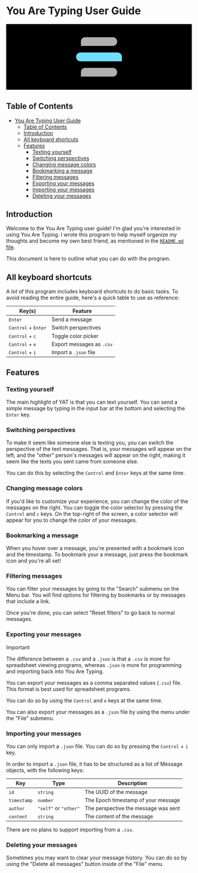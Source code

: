 # You Are Typing User Guide

![You Are Typing header](../.github/assets/header.png)

## Table of Contents

- [You Are Typing User Guide](#you-are-typing-user-guide)
  - [Table of Contents](#table-of-contents)
  - [Introduction](#introduction)
  - [All keyboard shortcuts](#all-keyboard-shortcuts)
  - [Features](#features)
    - [Texting yourself](#texting-yourself)
    - [Switching perspectives](#switching-perspectives)
    - [Changing message colors](#changing-message-colors)
    - [Bookmarking a message](#bookmarking-a-message)
    - [Filtering messages](#filtering-messages)
    - [Exporting your messages](#exporting-your-messages)
    - [Importing your messages](#importing-your-messages)
    - [Deleting your messages](#deleting-your-messages)

## Introduction

Welcome to the You Are Typing user guide! I'm glad you're interested in using
You Are Typing. I wrote this program to help myself organize my thoughts and
become my own best friend, as mentioned in the [`README.md` file](../README.md).

This document is here to outline what you can do with the program.

## All keyboard shortcuts

A *lot* of this program includes keyboard shortcuts to do basic tasks. To avoid
reading the entire guide, here's a quick table to use as reference:

| Key(s)              | Feature                   |
| ------------------- | ------------------------- |
| `Enter`             | Send a message            |
| `Control` + `Enter` | Switch perspectives       |
| `Control` + `c`     | Toggle color picker       |
| `Control` + `e`     | Export messages as `.csv` |
| `Control` + `i`     | Import a `.json` file     |

## Features

### Texting yourself

The main highlight of YAT is that you can text yourself. You can send a simple
message by typing in the input bar at the bottom and selecting the `Enter` key.

### Switching perspectives

To make it seem like someone else is texting you, you can switch the perspective
of the text messages. That is, your messages will appear on the left, and the
"other" person's messages will appear on the right, making it seem like the
texts you sent came from someone else.

You can do this by selecting the `Control` and `Enter` keys at the same time.

### Changing message colors

If you'd like to customize your experience, you can change the color of the
messages on the right. You can toggle the color selector by pressing the
`Control` and `c` keys. On the top-right of the screen, a color selector will
appear for you to change the color of your messages.

### Bookmarking a message

When you hover over a message, you're presented with a bookmark icon and the
timestamp. To bookmark your a message, just press the bookmark icon and you're
all set!

### Filtering messages

You can filter your messages by going to the "Search" submenu on the Menu bar.
You will find options for filtering by bookmarks or by messages that include a
link.

Once you're done, you can select "Reset filters" to go back to normal messages.

### Exporting your messages

> [!IMPORTANT]
> The difference between a `.csv` and a `.json` is that a `.csv` is more for
> spreadsheet viewing programs, whereas `.json` is more for programming and
> importing back into You Are Typing.

You can export your messages as a comma separated values (`.csv`) file. This
format is best used for spreadsheet programs.

You can do so by using the `Control` and `e` keys at the same time.

You can also export your messages as a `.json` file by using the menu under the
"File" submenu.

### Importing your messages

You can only import a `.json` file. You can do so by pressing the `Control` +
`i` key.

In order to import a `.json` file, it has to be structured as a list of Message
objects, with the following keys:

| Key         | Type                  | Description                          |
| ----------- | --------------------- | ------------------------------------ |
| `id`        | `string`              | The UUID of the message              |
| `timestamp` | `number`              | The Epoch timestamp of your message  |
| `author`    | `"self"` or `"other"` | The perspective the message was sent |
| `content`   | `string`              | The content of the message           |

There are no plans to support importing from a `.csv`.

### Deleting your messages

Sometimes you may want to clear your message history. You can do so by using the
"Delete all messages" button inside of the "File" menu.
